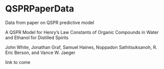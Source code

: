 # QSPRPaperData
Data from paper on QSPR predictive model

A QSPR Model for Henry’s Law Constants of Organic Compounds in Water and Ethanol for Distilled Spirits


John White, Jonathan Graf, Samuel Haines, Noppadon Sathitsuksanoh, R. Eric Berson, and Vance W. Jaeger

link to come
